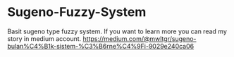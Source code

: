 # Sugeno-Fuzzy-System
Basit sugeno type fuzzy system.
If you want to learn more you can read my story in medium account.
https://medium.com/@mwltgr/sugeno-bulan%C4%B1k-sistem-%C3%B6rne%C4%9Fi-9029e240ca06
